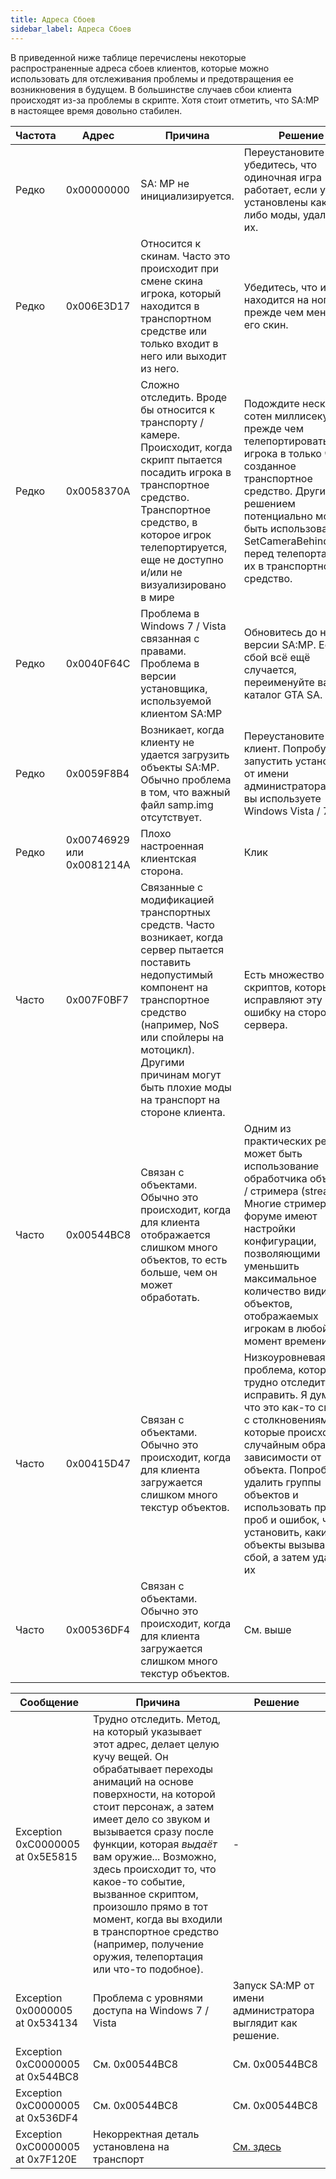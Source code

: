 ```yaml
---
title: Адреса Сбоев
sidebar_label: Адреса Сбоев
---
```


В приведенной ниже таблице перечислены некоторые распространенные адреса сбоев клиентов, которые можно использовать для отслеживания проблемы и предотвращения ее возникновения в будущем. В большинстве случаев сбои клиента происходят из-за проблемы в скрипте. Хотя стоит отметить, что SA:MP в настоящее время довольно стабилен.

| Частота | Адрес | Причина | Решение |
| --------- | ------------------------ | -------------------------------------------------------------------------------------------------------------------------------------------------------------------------------------------------------------------------- | ------------------------------------------------------------------------------------------------------------------------------------------------------------------------------------------------------------------------------------------------------------------------------------ |
| Редко| 0x00000000| SA: MP не инициализируется. | Переустановите игру, убедитесь, что одиночная игра работает, если у вас установлены какие-либо моды, удалите их. |
| Редко| 0x006E3D17| Относится к скинам. Часто это происходит при смене скина игрока, который находится в транспортном средстве или только входит в него или выходит из него.| Убедитесь, что игрок находится на ногах, прежде чем менять его скин.|
| Редко| 0x0058370A| Сложно отследить. Вроде бы относится к транспорту / камере. Происходит, когда скрипт пытается посадить игрока в транспортное средство. Транспортное средство, в которое игрок телепортируется, еще не доступно и/или не визуализировано в мире | Подождите несколько сотен миллисекунд, прежде чем телепортировать игрока в только что созданное транспортное средство. Другим решением потенциально может быть использование SetCameraBehindPlayer перед телепортацией их в транспортное средство.
| Редко| 0x0040F64C| Проблема в Windows 7 / Vista связанная с правами. Проблема в версии установщика, используемой клиентом SA:MP| Обновитесь до новой версии SA:MP. Если сбой всё ещё случается, переименуйте ваш каталог GTA SA.|
| Редко| 0x0059F8B4| Возникает, когда клиенту не удается загрузить объекты SA:MP. Обычно проблема в том, что важный файл samp.img отсутствует.| Переустановите клиент. Попробуйте запустить установщик от имени администратора, если вы используете Windows Vista / 7.  |
| Редко| 0x00746929 или 0x0081214A | Плохо настроенная клиентская сторона.| Клик|
| Часто  | 0x007F0BF7| Связанные с модификацией транспортных средств. Часто возникает, когда сервер пытается поставить недопустимый компонент на транспортное средство (например, NoS или спойлеры на мотоцикл). Другими причинам могут быть плохие моды на транспорт на стороне клиента.| Есть множество скриптов, которые исправляют эту ошибку на стороне сервера.|
| Часто  | 0x00544BC8| Связан с объектами. Обычно это происходит, когда для клиента отображается слишком много объектов, то есть больше, чем он может обработать.| Одним из практических решений может быть использование обработчика объектов / стримера (streamer). Многие стримеры на форуме имеют настройки конфигурации, позволяющими уменьшить максимальное количество видимых объектов, отображаемых игрокам в любой момент времени|
| Часто  | 0x00415D47| Связан с объектами. Обычно это происходит, когда для клиента загружается слишком много текстур объектов.| Низкоуровневая проблема, которую трудно отследить и исправить. Я думаю, что это как-то связано с столкновениями, которые происходят случайным образом в зависимости от объекта. Попробуйте удалить группы объектов и использовать процесс проб и ошибок, чтобы установить, какие объекты вызывают сбой, а затем удалите их
| Часто  | 0x00536DF4| Связан с объектами. Обычно это происходит, когда для клиента загружается слишком много текстур объектов.| См. выше       |

| Сообщение| Причина| Решение|
| -------------------------------- | --------------------------------------------------------------------------------------------------------------------------------------------------------------------------------------------------------------------------------------------------------------------------------------------------------------------------------------------------------------------------------------------------------------------------------------------------- | ------------------------------------------------ |
| Exception 0xC0000005 at 0x5E5815 | Трудно отследить. Метод, на который указывает этот адрес, делает целую кучу вещей. Он обрабатывает переходы анимаций на основе поверхности, на которой стоит персонаж, а затем имеет дело со звуком и вызывается сразу после функции, которая _выдаёт_ вам оружие... Возможно, здесь происходит то, что какое-то событие, вызванное скриптом, произошло прямо в тот момент, когда вы входили в транспортное средство (например, получение оружия, телепортация или что-то подобное). | -                      |
| Exception 0x0000005 at 0x534134  | Проблема с уровнями доступа на Windows 7 / Vista | Запуск SA:MP от имени администратора выглядит как решение. |
| Exception 0xC0000005 at 0x544BC8 | См. 0x00544BC8      | См. 0x00544BC8         |
| Exception 0xC0000005 at 0x536DF4 | См. 0x00544BC8      | См. 0x00544BC8         |
| Exception 0xC0000005 at 0x7F120E | Некорректная деталь установлена на транспорт| [См. здесь](CommonClientIssues)|
